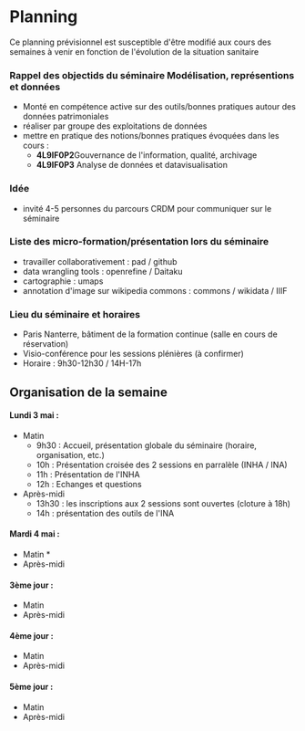 # Planning

Ce planning prévisionnel est susceptible d'être modifié aux cours des semaines à venir en fonction de l'évolution de la situation sanitaire

### Rappel des objectids du séminaire **Modélisation, représentions et données**

* Monté en compétence active sur des outils/bonnes pratiques autour des données patrimoniales
* réaliser par groupe des exploitations de données
* mettre en pratique des notions/bonnes pratiques évoquées dans les cours :
    * **4L9IF0P2**Gouvernance de l'information, qualité, archivage
    * **4L9IF0P3** Analyse de données et datavisualisation

### Idée
*  invité 4-5 personnes du parcours CRDM pour communiquer sur le séminaire

### Liste des micro-formation/présentation lors du séminaire

* travailler collaborativement : pad / github
* data wrangling tools : openrefine / Daitaku
* cartographie : umaps
* annotation d'image sur wikipedia commons : commons / wikidata / IIIF

### Lieu du séminaire et horaires

* Paris Nanterre, bâtiment de la formation continue (salle en cours de réservation)
* Visio-conférence pour les sessions plénières (à confirmer)
* Horaire : 9h30-12h30 / 14H-17h

## Organisation de la semaine

#### Lundi 3 mai :
* Matin
   * 9h30 : Accueil, présentation globale du séminaire (horaire, organisation, etc.)
   * 10h : Présentation croisée des 2 sessions en parralèle (INHA / INA)
   * 11h : Présentation de l'INHA
   * 12h : Echanges et questions
* Après-midi 
   * 13h30 : les inscriptions aux 2 sessions sont ouvertes (cloture à 18h)
   * 14h : présentation des outils de l'INA


#### Mardi 4 mai  :
* Matin
   * 
* Après-midi 


#### 3ème jour :
* Matin
* Après-midi 


#### 4ème jour :
* Matin
* Après-midi 

#### 5ème jour :
* Matin
* Après-midi 
